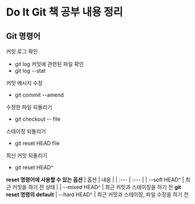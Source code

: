 # Do It Git 책 공부 내용 정리

## Git 명령어

커밋 로그 확인
- git log
커밋에 관련된 파일 확인
- git log --stat

커밋 메시지 수정
- git commit --amend

수정한 파일 되돌리기
- git checkout -- file

스테이징 되돌리기
- git reset HEAD file

최신 커밋 되돌리기
- git reset HEAD^

**reset 명령어에 사용할 수 있는 옵션**
| 옵션  | 내용 |
| :--- | :--- |
| --soft HEAD^ | 최근 커밋을 하기 전 상태 |
| --mixed HEAD^ | 최근 커밋과 스테이징을 하기 전 **git reset 명령의 default**
| --hard HEAD^ | 최근 커밋과 스테이징, 파일 수정을 하기 전


